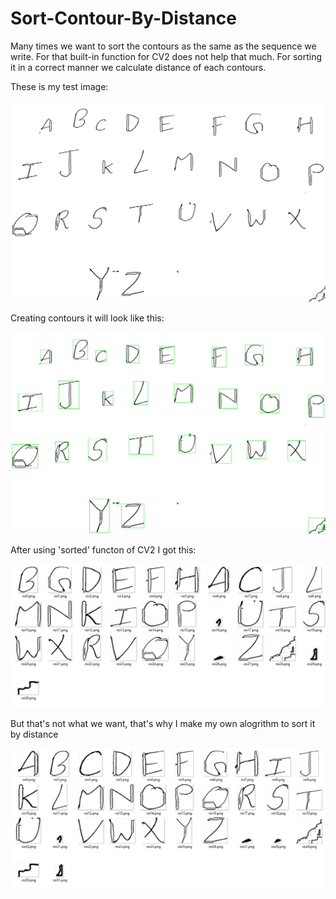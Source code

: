 # Sort-Contour-By-Distance

Many times we want to sort the contours as the same as the sequence we write. For that built-in function for CV2 does not help that much.
For sorting it in a correct manner we calculate distance of each contours.

These is my test image:

![alt text](https://github.com/Harsh120/Sort-Contour-By-Distance/blob/master/Final.jpg)

Creating contours it will look like this:

![alt text](https://github.com/Harsh120/Sort-Contour-By-Distance/blob/master/box.jpg)

After using 'sorted' functon of CV2 I got this:

![alt text](https://github.com/Harsh120/Sort-Contour-By-Distance/blob/master/Screenshots/Sort-by-bultin-func.PNG)

But that's not what we want, that's why I make my own alogrithm to sort it by distance

![alt text](https://github.com/Harsh120/Sort-Contour-By-Distance/blob/master/Screenshots/Sort-by-distance.PNG)
